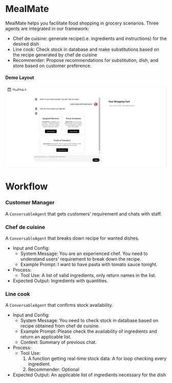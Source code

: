 # MealMate
MealMate helps you facilitate food shopping in grocery scenarios.
Three agents are integrated in our framework:
* Chef de cuisine: generate recipe(i.e. ingredients and instructions) for the desired dish
* Line cook: Check stock in database and make substitutions based on the recipe generated by chef de cuisine
* Recommender: Propose recommendations for substitution, dish, and store based on customer preference.

#### Demo Layout
![](./demo.png)

# Workflow
### Customer Manager
A `ConversableAgent` that gets customers' requirement and chats with staff.

### Chef de cuisine
A `ConversableAgent` that breaks down recipe for wanted dishes.
- Input and Config:
    - System Message: You are an experienced chef. You need to understand users' requirement to break down the recipe.
    - Example Prompt: I want to have pasta with tomato sauce tonight.
- Process:
    - Tool Use: A list of valid ingredients, only return names in the list.
- Expected Output: Ingredients with quantities.

### Line cook
A `ConversableAgent` that confirms stock availability.
- Input and Config:
    - System Message: You need to check stock in database based on recipe obtained from chef de cuisine.
    - Example Prompt: Please check the availability of ingredients and return an applicable list. 
    - Context: Summary of previous chat.
- Process:    
    - Tool Use:
        1. A function getting real-time stock data. A for loop checking every ingredient.
        2. Recommender: Optional
- Expected Output: An applicable list of ingredients necessary for the dish